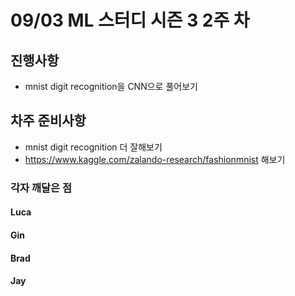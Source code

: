 # 09/03 ML 스터디 시즌 3 2주 차


## 진행사항

* mnist digit recognition을 CNN으로 풀어보기

## 차주 준비사항

* mnist digit recognition 더 잘해보기
* https://www.kaggle.com/zalando-research/fashionmnist 해보기

### 각자 깨달은 점

#### Luca

#### Gin

#### Brad

#### Jay
